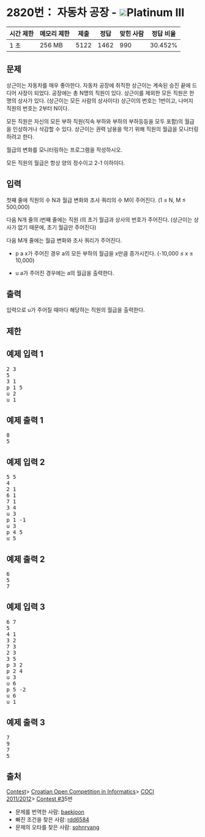 # 2820번： 자동차 공장 - <img src="https://static.solved.ac/tier_small/18.svg" style="height:20px" />Platinum III


| 시간 제한 | 메모리 제한 | 제출 | 정답 | 맞힌 사람 | 정답 비율 |
| --- | --- | --- | --- | --- | --- |
| 1 초 | 256 MB | 5122 | 1462 | 990 | 30.452% |


## 문제


상근이는 자동차를 매우 좋아한다. 자동차 공장에 취직한 상근이는 계속된 승진 끝에 드디어 사장이 되었다. 공장에는 총 N명의 직원이 있다. 상근이를 제외한 모든 직원은 한 명의 상사가 있다. (상근이는 모든 사람의 상사이다) 상근이의 번호는 1번이고, 나머지 직원의 번호는 2부터 N이다.

모든 직원은 자신의 모든 부하 직원(직속 부하와 부하의 부하등등을 모두 포함)의 월급을 인상하거나 삭감할 수 있다. 상근이는 권력 남용을 막기 위해 직원의 월급을 모니터링 하려고 한다.

월급의 변화를 모니터링하는 프로그램을 작성하시오.

모든 직원의 월급은 항상 양의 정수이고 2-1 이하이다.



## 입력


첫째 줄에 직원의 수 N과 월급 변화와 조사 쿼리의 수 M이 주어진다. (1 ≤ N, M ≤ 500,000)

다음 N개 줄의 i번째 줄에는 직원 i의 초기 월급과 상사의 번호가 주어진다. (상근이는 상사가 없기 때문에, 초기 월급만 주어진다)

다음 M개 줄에는 월급 변화와 조사 쿼리가 주어진다.

- p a x가 주어진 경우 a의 모든 부하의 월급을 x만큼 증가시킨다. (-10,000 ≤ x ≤ 10,000)

- u a가 주어진 경우에는 a의 월급을 출력한다.





## 출력


입력으로 u가 주어질 때마다 해당하는 직원의 월급을 출력한다.




## 제한




## 예제 입력 1


<pre>2 3
5
3 1
p 1 5
u 2
u 1
</pre>


## 예제 출력 1


<pre>8
5
</pre>




## 예제 입력 2


<pre>5 5
4
2 1
6 1
7 1
3 4
u 3
p 1 -1
u 3
p 4 5
u 5
</pre>


## 예제 출력 2


<pre>6
5
7
</pre>




## 예제 입력 3


<pre>6 7
5
4 1
3 2
7 3
2 3
3 5
p 3 2
p 2 4
u 3
u 6
p 5 -2
u 6
u 1
</pre>


## 예제 출력 3


<pre>7
9
7
5
</pre>






## 출처


[Contest](/category/45)> [Croatian Open Competition in Informatics](/category/17)> [COCI 2011/2012](/category/19)> [Contest #3](/category/detail/70)5번
- 문제를 번역한 사람: [baekjoon](/user/baekjoon)
- 빠진 조건을 찾은 사람: [rdd6584](/user/rdd6584)
- 문제의 오타를 찾은 사람: [sohnryang](/user/sohnryang)




